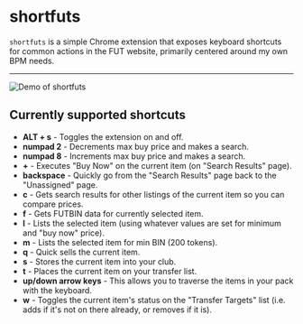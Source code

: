 # shortfuts

`shortfuts` is a simple Chrome extension that exposes keyboard shortcuts for common actions in the FUT website, primarily centered around my own BPM needs.

---

![Demo of shortfuts](https://raw.githubusercontent.com/martellaj/shortfuts/master/demo.gif)

## Currently supported shortcuts
* **ALT + s** - Toggles the extension on and off.
* **numpad 2** - Decrements max buy price and makes a search.
* **numpad 8** - Increments max buy price and makes a search.
* **+** - Executes "Buy Now" on the current item (on "Search Results" page).
* **backspace** - Quickly go from the "Search Results" page back to the "Unassigned" page.
* **c** - Gets search results for other listings of the current item so you can compare prices.
* **f** - Gets FUTBIN data for currently selected item.
* **l** - Lists the selected item (using whatever values are set for minimum and "buy now" price).
* **m** - Lists the selected item for min BIN (200 tokens).
* **q** - Quick sells the current item.
* **s** - Stores the current item into your club.
* **t** - Places the current item on your transfer list.
* **up/down arrow keys** - This allows you to traverse the items in your pack with the keyboard.
* **w** - Toggles the current item's status on the "Transfer Targets" list (i.e. adds if it's not on there already, or removes if it is).


